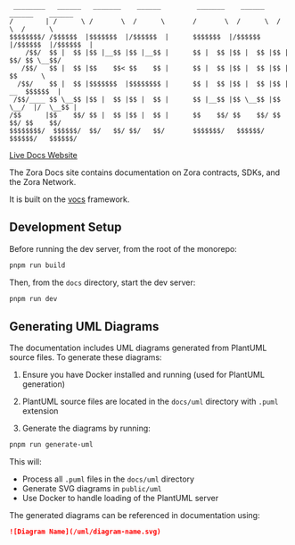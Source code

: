 ```
 ________   ______   _______    ______         _______    ______    ______    ______
/        | /      \ /       \  /      \       /       \  /      \  /      \  /      \
$$$$$$$$/ /$$$$$$  |$$$$$$$  |/$$$$$$  |      $$$$$$$  |/$$$$$$  |/$$$$$$  |/$$$$$$  |
    /$$/  $$ |  $$ |$$ |__$$ |$$ |__$$ |      $$ |  $$ |$$ |  $$ |$$ |  $$/ $$ \__$$/
   /$$/   $$ |  $$ |$$    $$< $$    $$ |      $$ |  $$ |$$ |  $$ |$$ |      $$      \
  /$$/    $$ |  $$ |$$$$$$$  |$$$$$$$$ |      $$ |  $$ |$$ |  $$ |$$ |   __  $$$$$$  |
 /$$/____ $$ \__$$ |$$ |  $$ |$$ |  $$ |      $$ |__$$ |$$ \__$$ |$$ \__/  |/  \__$$ |
/$$      |$$    $$/ $$ |  $$ |$$ |  $$ |      $$    $$/ $$    $$/ $$    $$/ $$    $$/
$$$$$$$$/  $$$$$$/  $$/   $$/ $$/   $$/       $$$$$$$/   $$$$$$/   $$$$$$/   $$$$$$/
```

[Live Docs Website](https://docs.zora.co/)

The Zora Docs site contains documentation on Zora contracts, SDKs, and the Zora Network.

It is built on the [vocs](https://vocs.dev) framework.

## Development Setup

Before running the dev server, from the root of the monorepo:

```bash
pnpm run build
```

Then, from the `docs` directory, start the dev server:

```bash
pnpm run dev
```

## Generating UML Diagrams

The documentation includes UML diagrams generated from PlantUML source files. To generate these diagrams:

1. Ensure you have Docker installed and running (used for PlantUML generation)

2. PlantUML source files are located in the `docs/uml` directory with `.puml` extension

3. Generate the diagrams by running:

```bash
pnpm run generate-uml
```

This will:

- Process all `.puml` files in the `docs/uml` directory
- Generate SVG diagrams in `public/uml`
- Use Docker to handle loading of the PlantUML server

The generated diagrams can be referenced in documentation using:

```markdown
![Diagram Name](/uml/diagram-name.svg)
```
